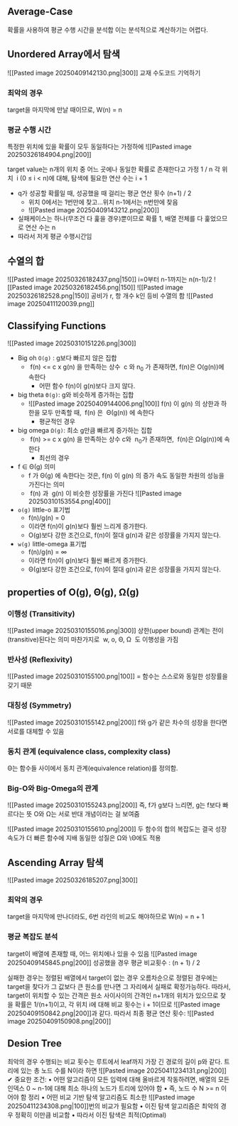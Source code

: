 ## Average-Case
확률을 사용하여 평균 수행 시간을 분석합
이는 분석적으로 계산하기는 어렵다.
## Unordered Array에서 탐색
![[Pasted image 20250409142130.png|300]]
교재 수도코드 기억하기
### 최악의 경우
target을 마지막에 만날 때이므로, W(n) = n
### 평균 수행 시간
특정한 위치에 있을 확률이 모두 동일하다는 가정하에
![[Pasted image 20250326184904.png|200]]

target value는 n개의 위치 중 어느 곳에나 동일한 확률로 존재한다고 가정 1 / n
각 위치  i (0 ≤ i < n)에 대해, 탐색에 필요한 연산 수는 i + 1
- q가 성공할 확률일 때, 성공했을 때 걸리는 평균 연산 횟수 (n+1) / 2
	- 위치 0에서는 1번만에 찾고...위치 n-1에서는 n번만에 찾음
	- ![[Pasted image 20250409143212.png|200]]
- 실패케이스는 하나(무조건 다 훑을 경우)뿐이므로 확률 1, 배열 전체를 다 훑었으므로 연산 수는 n
- 따라서 저게 평균 수행시간임
## 수열의 합
![[Pasted image 20250326182437.png|150]]
i=0부터 n-1까지는 n(n-1)/2
![[Pasted image 20250326182456.png|150]]
![[Pasted image 20250326182528.png|150]]
공비가 r, 항 개수 k인 등비 수열의 함
![[Pasted image 20250411120039.png]]
## Classifying Functions
![[Pasted image 20250310151226.png|300]]
- Big oh `O(g)` : g보다 빠르지 않은 집합
	-  f(n) <= c x g(n) 을 만족하는 상수  c 와 n<sub>0</sub> 가 존재하면, f(n)은 O(g(n))에 속한다
		- 어떤 함수 f(n)이 g(n)보다 크지 않다.
- big theta `Θ(g)`: g와 비슷하게 증가하는 집합
	- ![[Pasted image 20250409144006.png|100]] f(n) 이 g(n) 의 상한과 하한을 모두 만족할 때,  f(n) 은  Θ(g(n)) 에 속한다
		- 평균적인 경우
- big omega `Ω(g)`: 최소 g만큼 빠르게 증가하는 집합
	-  f(n) >= c x g(n) 을 만족하는 상수 c와  n<sub>0</sub>가 존재하면,  f(n)은 Ω(g(n))에 속한다
		- 최선의 경우
-  f ∈ Θ(g)  의미
	- f 가  Θ(g) 에 속한다는 것은,  f(n) 이  g(n) 의 증가 속도 동일한 차원의 성능을 가진다는 의미
	-  f(n) 과  g(n) 이 비슷한 성장률을 가진다
![[Pasted image 20250310153554.png|400]]
- `o(g)` little-o 표기법
	- f(n)/g(n) = 0
	- 이라면 f(n)이 g(n)보다 훨씬 느리게 증가한다.
	- O(g)보다 강한 조건으로, f(n)이 절대 g(n)과 같은 성장률을 가지지 않는다.
- `w(g)` little-omega 표기법
	- f(n)/g(n) = ∞
	- 이라면 f(n)이 g(n)보다 훨씬 빠르게 증가한다.
	- Θ(g)보다 강한 조건으로, f(n)이 절대 g(n)과 같은 성장률을 가지지 않는다.
## properties of O(g), Θ(g), Ω(g)
### 이행성 (Transitivity)
![[Pasted image 20250310155016.png|300]]
상한(upper bound) 관계는 전이(transitive)된다는 의미
마찬가지로  w, o, Θ, Ω  도 이행성을 가짐
### 반사성 (Reflexivity)
![[Pasted image 20250310155100.png|100]]
= 함수는 스스로와 동일한 성장률을 갖기 때문
### 대칭성 (Symmetry)
![[Pasted image 20250310155142.png|200]]
f와 g가 같은 차수의 성장을 한다면 서로를 대체할 수 있음
### 동치 관계 (equivalence class, complexity class)
Θ는 함수들 사이에서 동치 관계(equivalence relation)를 정의함.
### Big-O와 Big-Omega의 관계
![[Pasted image 20250310155243.png|200]]
즉, f가 g보다 느리면, g는 f보다 빠르다는 뜻
O와 Ω는 서로 반대 개념이라는 걸 보여줌

![[Pasted image 20250310155610.png|200]]
두 함수의 합의 복잡도는 결국 성장 속도가 더 빠른 함수에 지배
동일한 성질은 Ω와 \Θ에도 적용
## Ascending Array 탐색
![[Pasted image 20250326185207.png|300]]
### 최악의 경우
target을 마지막에 만나더라도, 6번 라인의 비교도 해야하므로 W(n) = n + 1
### 평균 복잡도 분석
target이 배열에 존재할 때, 어느 위치에나 있을 수 있음
![[Pasted image 20250409145845.png|200]]
성공했을 경우 평균 비교횟수 : (n + 1) / 2

실패한 경우는 정렬된 배열에서 target이 없는 경우
오름차순으로 정렬된 경우에는 target을 찾다가 그 값보다 큰 원소를 만나면 그 자리에서 실패로 확정가능하다.
따라서, target이 위치할 수 있는 간격은 원소 사이사이의 간격인 n+1개의 위치가 있으므로 찾을 확률은 1/(n+1)이고, 각 위치 i에 대해 비교 횟수는 i + 1이므로 ![[Pasted image 20250409150842.png|200]]과 같다.
따라서 최종 평균 연산 횟수: ![[Pasted image 20250409150908.png|200]]

## Desion Tree
최악의 경우 수행되는 비교 횟수는 루트에서 leaf까지 가장 긴 경로의 길이 p와 같다.
트리에 있는 총 노드 수를 N이라 하면
![[Pasted image 20250411234131.png|200]]
✔ 중요한 조건:
	•	어떤 알고리즘이 모든 입력에 대해 올바르게 작동하려면, 배열의 모든 인덱스 0 ~ n-1에 대해 최소 하나의 노드가 트리에 있어야 함
	•	즉, 노드 수 N >= n 이어야 함
정리
•	어떤 비교 기반 탐색 알고리즘도 최소한 ![[Pasted image 20250411234308.png|100]]번의 비교가 필요함
•	이진 탐색 알고리즘은 최악의 경우 정확히 이만큼 비교함
•	따라서 이진 탐색은 최적(Optimal)
